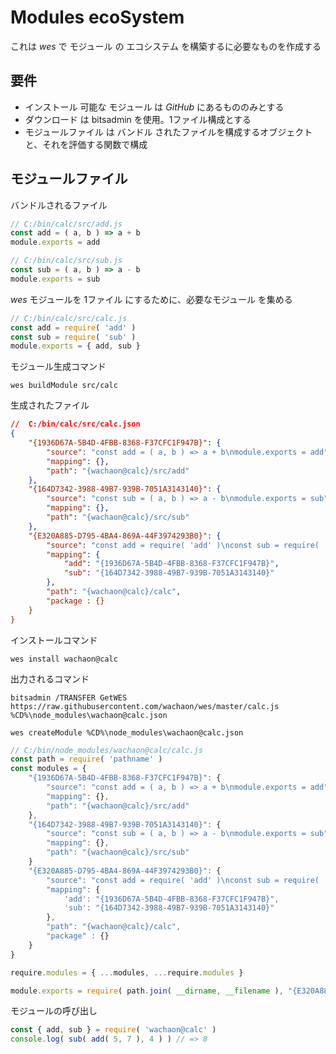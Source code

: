 # Modules ecoSystem

これは *wes* で モジュール の エコシステム を構築するに必要なものを作成する

## 要件

+   インストール 可能な モジュール は *GitHub* にあるもののみとする
+   ダウンロード は bitsadmin を使用。1ファイル構成とする
+   モジュールファイル は バンドル されたファイルを構成するオブジェクトと、それを評価する関数で構成


## モジュールファイル

バンドルされるファイル

```javascript
// C:/bin/calc/src/add.js
const add = ( a, b ) => a + b
module.exports = add
```

```javascript
// C:/bin/calc/src/sub.js
const sub = ( a, b ) => a - b
module.exports = sub
```

*wes* モジュールを 1ファイル にするために、必要なモジュール を集める

```javascript
// C:/bin/calc/src/calc.js
const add = require( 'add' )
const sub = require( 'sub' )
module.exports = { add, sub }

```

モジュール生成コマンド

```
wes buildModule src/calc
```

生成されたファイル

```json
//  C:/bin/calc/src/calc.json
{
    "{1936D67A-5B4D-4FBB-8368-F37CFC1F947B}": {
        "source": "const add = ( a, b ) => a + b\nmodule.exports = add",
        "mapping": {},
        "path": "{wachaon@calc}/src/add"
    },
    "{164D7342-3988-49B7-939B-7051A3143140}": {
        "source": "const sub = ( a, b ) => a - b\nmodule.exports = sub",
        "mapping": {},
        "path": "{wachaon@calc}/src/sub"
    },
    "{E320A885-D795-4BA4-869A-44F3974293B0}": {
        "source": "const add = require( 'add' )\nconst sub = require( 'sub' )nmodule.exports = { add, sub }",
        "mapping": {
            "add": "{1936D67A-5B4D-4FBB-8368-F37CFC1F947B}",
            "sub": "{164D7342-3988-49B7-939B-7051A3143140}"
        },
        "path": "{wachaon@calc}/calc",
        "package : {}
    }
}

```
インストールコマンド

```
wes install wachaon@calc
```

出力されるコマンド

```
bitsadmin /TRANSFER GetWES https://raw.githubusercontent.com/wachaon/wes/master/calc.js %CD%\node_modules\wachaon@calc.json
```

```
wes createModule %CD%\node_modules\wachaon@calc.json
```

```javascript
// C:/bin/node_modules/wachaon@calc/calc.js
const path = require( 'pathname' )
const modules = {
    "{1936D67A-5B4D-4FBB-8368-F37CFC1F947B}": {
        "source": "const add = ( a, b ) => a + b\nmodule.exports = add",
        "mapping": {},
        "path": "{wachaon@calc}/src/add"
    },
    "{164D7342-3988-49B7-939B-7051A3143140}": {
        "source": "const sub = ( a, b ) => a - b\nmodule.exports = sub",
        "mapping": {},
        "path": "{wachaon@calc}/src/sub"
    }
    "{E320A885-D795-4BA4-869A-44F3974293B0}": {
        "source": "const add = require( 'add' )\nconst sub = require( 'sub' )nmodule.exports = { add, sub }",
        "mapping": {
            'add': "{1936D67A-5B4D-4FBB-8368-F37CFC1F947B}",
            'sub': "{164D7342-3988-49B7-939B-7051A3143140}"
        },
        "path": "{wachaon@calc}/calc",
        "package" : {}
    }
}

require.modules = { ...modules, ...require.modules }

module.exports = require( path.join( __dirname, __filename ), "{E320A885-D795-4BA4-869A-44F3974293B0}" )
```

モジュールの呼び出し

```javascript
const { add, sub } = require( 'wachaon@calc' )
console.log( sub( add( 5, 7 ), 4 ) ) // => 8
```
